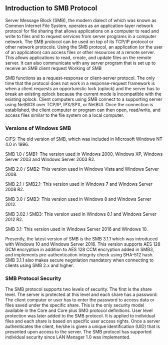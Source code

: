 ## Introduction to SMB Protocol

Server Message Block (SMB), the modern dialect of which was known as Common Internet File System, operates as an application-layer network protocol for file sharing that allows applications on a computer to read and write to files and to request services from server programs in a computer network. The SMB protocol can be used on top of its TCP/IP protocol or other network protocols. Using the SMB protocol, an application (or the user of an application) can access files or other resources at a remote server. This allows applications to read, create, and update files on the remote server. It can also communicate with any server program that is set up to receive an SMB client request
Working of SMB

SMB functions as a request-response or client-server protocol. The only time that the protocol does not work in a response-request framework is when a client requests an opportunistic lock (oplock) and the server has to break an existing oplock because the current mode is incompatible with the existing oplock. Client computers using SMB connect to a supporting server using NetBIOS over TCP/IP, IPX/SPX, or NetBUI. Once the connection is established, the client computer or program can then open, read/write, and access files similar to the file system on a local computer.
### Versions of Windows SMB

CIFS: The old version of SMB, which was included in Microsoft Windows NT 4.0 in 1996.

SMB 1.0 / SMB1: The version used in Windows 2000, Windows XP, Windows Server 2003 and Windows Server 2003 R2.

SMB 2.0 / SMB2: This version used in Windows Vista and Windows Server 2008.

SMB 2.1 / SMB2.1: This version used in Windows 7 and Windows Server 2008 R2.

SMB 3.0 / SMB3: This version used in Windows 8 and Windows Server 2012.

SMB 3.02 / SMB3: This version used in Windows 8.1 and Windows Server 2012 R2.

SMB 3.1: This version used in Windows Server 2016 and Windows 10.

Presently, the latest version of SMB is the SMB 3.1.1 which was introduced with Windows 10 and Windows Server 2016. This version supports AES 128 GCM encryption in addition to AES 128 CCM encryption added in SMB3, and implements pre-authentication integrity check using SHA-512 hash. SMB 3.1.1 also makes secure negotiation mandatory when connecting to clients using SMB 2.x and higher.
### SMB Protocol Security 

The SMB protocol supports two levels of security. The first is the share level. The server is protected at this level and each share has a password. The client computer or user has to enter the password to access data or files saved under the specific share. This is the only security model available in the Core and Core plus SMG protocol definitions. User level protection was later added to the SMB protocol. It is applied to individual files and each share is based on specific user access rights. Once a server authenticates the client, he/she is given a unique identification (UID) that is presented upon access to the server. The SMB protocol has supported individual security since LAN Manager 1.0 was implemented.
